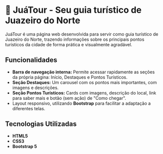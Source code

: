 # 🌵 JuáTour - Seu guia turístico de Juazeiro do Norte

JuáTour é uma página web desenvolvida para servir como guia turístico de Juazeiro do Norte, trazendo informações sobre os principais pontos turísticos da cidade de forma prática e visualmente agradável.  

## Funcionalidades

- **Barra de navegação interna:** Permite acessar rapidamente as seções da própria página: Início, Destaques e Pontos Turísticos.  
- **Seção Destaques:** Um carousel com os pontos mais importantes, com imagens e descrições.  
- **Seção Pontos Turísticos:** Cards com imagens, descrição do local, link para saber mais e botão (sem ação) de "Como chegar".  
- Layout responsivo, utilizando **Bootstrap** para facilitar a adaptação a diferentes telas.  

## Tecnologias Utilizadas

- **HTML5**  
- **CSS3**  
- **Bootstrap 5** 
